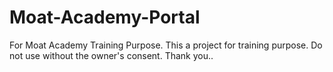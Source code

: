 # Moat-Academy-Portal
For Moat Academy Training Purpose.
This a project for training purpose. Do not use without the owner's consent.
Thank you..
